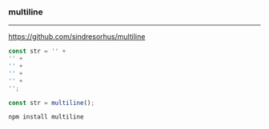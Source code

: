 ### multiline
---
https://github.com/sindresorhus/multiline

```js
const str = '' +
'' +
'' + 
'' +
'' +
'';

const str = multiline();


```

```
npm install multiline
```

```
```
